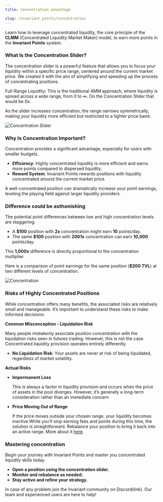 ```yaml
---
title: Concentration advantage

slug: /invariant_points/concentration
---
```


Learn how to leverage concentrated liquidity, the core principle of the **CLMM** (Concentrated Liquidity Market Maker) model, to earn more points in the **Invariant Points** system.

### What Is the Concentration Slider?

The concentration slider is a powerful feature that allows you to focus your liquidity within a specific price range, centered around the current market price. We created it with the aim of simplifying and speeding up the process of concentrating positions.

Full-Range Liquidity: This is the traditional AMM approach, where liquidity is spread across a wide range, from 0 to ∞. On the Concentration Slider that would be 0x.

As the slider increases concentration, the range narrows symmetrically, making your liquidity more efficient but restricted to a tighter price band.

![Concentration Slider](/img/docs/app/invariant_points/concentration_slider.png)

### Why Is Concentration Important?

Concentration provides a significant advantage, especially for users with smaller budgets.

- **Efficiency**: Highly concentrated liquidity is more efficient and earns more points compared to dispersed liquidity.
- **Reward System**: Invariant Points rewards positions with liquidity concentrated around the current market price.

A well-concentrated position can dramatically increase your point earnings, leveling the playing field against larger liquidity providers.

### Difference could be asthonishing

The potential point differences between low and high concentration levels are staggering.

- A **$100** position with **2x** concentration might earn **10** points/day.
- The same **$100** position with **2001x** concentration can earn **10,000** points/day.

This **1,000x** difference is directly proportional to the concentration multiplier.

Here is a comparison of point earnings for the same position (**$200 TVL**) at two different levels of concentration.

![Concentration](/img/docs/app/invariant_points/concentration.png)

### Risks of Highly Concentrated Positions

While concentration offers many benefits, the associated risks are relatively small and manageable. It’s important to understand these risks to make informed decisions:

**Common Misconception - Liquidation Risk**

Many people mistakenly associate position concentration with the liquidation risks seen in futures trading. However, this is not the case. Concentrated liquidity provision operates entirely differently.

- **No Liquidation Risk**: Your assets are never at risk of being liquidated, regardless of market volatility.

**Actual Risks**

- **Impermanent Loss**

  This is always a factor in liquidity provision and occurs when the price of assets in the pool diverges. However, it’s generally a long-term consideration rather than an immediate concern

- **Price Moving Out of Range**

  If the price moves outside your chosen range, your liquidity becomes inactive.While you’ll stop earning fees and points during this time, the solution is straightforward. Rebalance your position to bring it back into an active range. More about it [here](/invariant_points/get_started).

### Mastering concentration

Begin your journey with Invariant Points and master you concentrated liquidity skills today.

- **Open a position using the concentration slider.**
- **Monitor and rebalance as needed.**
- **Stay active and refine your strategy.**

In case of any problem join the Invariant community on Discord(link). Our team and experienced users are here to help!
